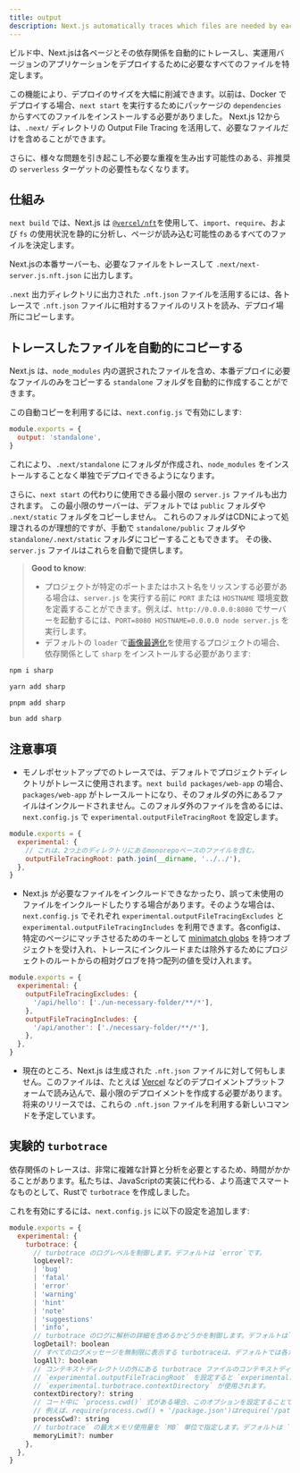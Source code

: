 ```yaml
---
title: output
description: Next.js automatically traces which files are needed by each page to allow for easy deployment of your application. Learn how it works here.
---
```


ビルド中、Next.jsは各ページとその依存関係を自動的にトレースし、実運用バージョンのアプリケーションをデプロイするために必要なすべてのファイルを特定します。

この機能により、デプロイのサイズを大幅に削減できます。以前は、Docker でデプロイする場合、`next start` を実行するためにパッケージの `dependencies` からすべてのファイルをインストールする必要がありました。
Next.js 12からは、`.next/` ディレクトリの Output File Tracing を活用して、必要なファイルだけを含めることができます。

さらに、様々な問題を引き起こし不必要な重複を生み出す可能性のある、非推奨の `serverless` ターゲットの必要性もなくなります。

## 仕組み

`next build` では、Next.js は [`@vercel/nft`](https://github.com/vercel/nft)を使用して、`import`、`require`、および `fs` の使用状況を静的に分析し、ページが読み込む可能性のあるすべてのファイルを決定します。

Next.jsの本番サーバーも、必要なファイルをトレースして `.next/next-server.js.nft.json` に出力します。

`.next` 出力ディレクトリに出力された `.nft.json` ファイルを活用するには、各トレースで `.nft.json` ファイルに相対するファイルのリストを読み、デプロイ場所にコピーします。

## トレースしたファイルを自動的にコピーする

Next.js は、`node_modules` 内の選択されたファイルを含め、本番デプロイに必要なファイルのみをコピーする `standalone` フォルダを自動的に作成することができます。

この自動コピーを利用するには、`next.config.js` で有効にします:

```js title="next.config.js"
module.exports = {
  output: 'standalone',
}
```

これにより、`.next/standalone` にフォルダが作成され、`node_modules` をインストールすることなく単独でデプロイできるようになります。

さらに、`next start` の代わりに使用できる最小限の `server.js` ファイルも出力されます。
この最小限のサーバーは、デフォルトでは `public` フォルダや `.next/static` フォルダをコピーしません。
これらのフォルダはCDNによって処理されるのが理想的ですが、手動で `standalone/public` フォルダや `standalone/.next/static` フォルダにコピーすることもできます。
その後、`server.js` ファイルはこれらを自動で提供します。

> **Good to know**:
>
> - プロジェクトが特定のポートまたはホスト名をリッスンする必要がある場合は、`server.js` を実行する前に `PORT` または `HOSTNAME` 環境変数を定義することができます。例えば、`http://0.0.0.0:8080` でサーバーを起動するには、`PORT=8080 HOSTNAME=0.0.0.0 node server.js` を実行します。
> - デフォルトの `loader` で[画像最適化](/docs/app-router/building-your-application/optimizing/images)を使用するプロジェクトの場合、依存関係として `sharp` をインストールする必要があります:

```bash title="Terminal"
npm i sharp
```

```bash title="Terminal"
yarn add sharp
```

```bash title="Terminal"
pnpm add sharp
```

```bash title="Terminal"
bun add sharp
```

## 注意事項

- モノレポセットアップでのトレースでは、デフォルトでプロジェクトディレクトリがトレースに使用されます。`next build packages/web-app` の場合、`packages/web-app` がトレースルートになり、そのフォルダの外にあるファイルはインクルードされません。このフォルダ外のファイルを含めるには、`next.config.js` で `experimental.outputFileTracingRoot` を設定します。

```js title="packages/web-app/next.config.js"
module.exports = {
  experimental: {
    // これは、2つ上のディレクトリにあるmonorepoベースのファイルを含む。
    outputFileTracingRoot: path.join(__dirname, '../../'),
  },
}
```

- Next.js が必要なファイルをインクルードできなかったり、誤って未使用のファイルをインクルードしたりする場合があります。そのような場合は、`next.config.js` でそれぞれ `experimental.outputFileTracingExcludes` と `experimental.outputFileTracingIncludes` を利用できます。各configは、特定のページにマッチさせるためのキーとして [minimatch globs](https://www.npmjs.com/package/minimatch) を持つオブジェクトを受け入れ、トレースにインクルードまたは除外するためにプロジェクトのルートからの相対グロブを持つ配列の値を受け入れます。

```js title="next.config.js"
module.exports = {
  experimental: {
    outputFileTracingExcludes: {
      '/api/hello': ['./un-necessary-folder/**/*'],
    },
    outputFileTracingIncludes: {
      '/api/another': ['./necessary-folder/**/*'],
    },
  },
}
```

- 現在のところ、Next.js は生成された `.nft.json` ファイルに対して何もしません。このファイルは、たとえば [Vercel](https://vercel.com) などのデプロイメントプラットフォームで読み込んで、最小限のデプロイメントを作成する必要があります。将来のリリースでは、これらの `.nft.json` ファイルを利用する新しいコマンドを予定しています。

## 実験的 `turbotrace`

依存関係のトレースは、非常に複雑な計算と分析を必要とするため、時間がかかることがあります。私たちは、JavaScriptの実装に代わる、より高速でスマートなものとして、Rustで `turbotrace` を作成しました。

これを有効にするには、`next.config.js` に以下の設定を追加します:

```js title="next.config.js"
module.exports = {
  experimental: {
    turbotrace: {
      // turbotrace のログレベルを制御します。デフォルトは `error`です。
      logLevel?:
      | 'bug'
      | 'fatal'
      | 'error'
      | 'warning'
      | 'hint'
      | 'note'
      | 'suggestions'
      | 'info',
      // turbotrace のログに解析の詳細を含めるかどうかを制御します。デフォルトは`false`です。
      logDetail?: boolean
      // すべてのログメッセージを無制限に表示する turbotraceは、デフォルトでは各カテゴリに対して1つのログメッセージしか表示しません。
      logAll?: boolean
      // コンテキストディレクトリの外にある turbotrace ファイルのコンテキストディレクトリをトレースしないように制御します。
      // `experimental.outputFileTracingRoot` を設定すると `experimental.outputFileTracingRoot` とこのオプションの両方が設定されている場合、
      // `experimental.turbotrace.contextDirectory` が使用されます。
      contextDirectory?: string
      // コード中に `process.cwd()` 式がある場合、このオプションを設定することで、トレース中に `process.cwd()` の値を `turbotrace` に伝えることができます。
      // 例えば、require(process.cwd() + '/package.json')はrequire('/path/to/cwd/package.json')としてトレースされます。
      processCwd?: string
      // turbotrace` の最大メモリ使用量を `MB` 単位で指定します。デフォルトは `6000` です。
      memoryLimit?: number
    },
  },
}
```
